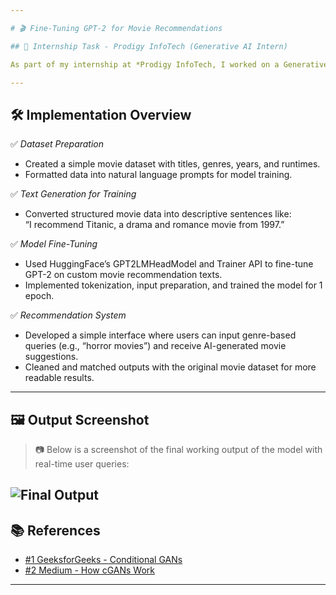 ```yaml
---

# 🎬 Fine-Tuning GPT-2 for Movie Recommendations

## 📌 Internship Task - Prodigy InfoTech (Generative AI Intern)

As part of my internship at *Prodigy InfoTech, I worked on a Generative AI project where I **fine-tuned a pre-trained GPT-2 model on a custom movie dataset* to generate human-like movie recommendations. The task was designed to help me understand how to structure textual data, tokenize it, fine-tune a language model, and generate contextually relevant output based on user preferences.

---
```


## 🛠 Implementation Overview

✅ *Dataset Preparation*  
- Created a simple movie dataset with titles, genres, years, and runtimes.  
- Formatted data into natural language prompts for model training.

✅ *Text Generation for Training*  
- Converted structured movie data into descriptive sentences like:  
  “I recommend Titanic, a drama and romance movie from 1997.”

✅ *Model Fine-Tuning*  
- Used HuggingFace’s GPT2LMHeadModel and Trainer API to fine-tune GPT-2 on custom movie recommendation texts.  
- Implemented tokenization, input preparation, and trained the model for 1 epoch.

✅ *Recommendation System*  
- Developed a simple interface where users can input genre-based queries (e.g., “horror movies”) and receive AI-generated movie suggestions.  
- Cleaned and matched outputs with the original movie dataset for more readable results.

---

## 🖼 Output Screenshot

> 📷 Below is a screenshot of the final working output of the model with real-time user queries:

![Final Output](https://github.com/Vidyyaaakshaya3/PRODIGY_GA_01/blob/main/GA_Task_1_output.png)
---

## 📚 References

- [#1 GeeksforGeeks - Conditional GANs](https://www.geeksforgeeks.org/deep-learning/conditional-generative-adversarial-network/)  
- [#2 Medium - How cGANs Work](https://scribe.rip/cgan-conditional-generative-adversarial-network-how)

---
